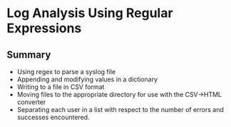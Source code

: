 # Log Analysis Using Regular Expressions

## Summary

* Using regex to parse a syslog file
* Appending and modifying values in a dictionary
* Writing to a file in CSV format
* Moving files to the appropriate directory for use with the CSV->HTML converter
* Separating each user in a list with respect to the number of errors and successes encountered.
